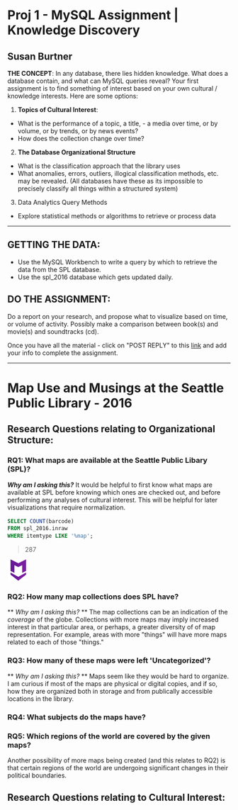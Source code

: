 # Proj 1 - MySQL Assignment | Knowledge Discovery
## Susan Burtner

**THE CONCEPT**: In any database, there lies hidden knowledge. What does a database contain, and what can MySQL queries reveal? Your first assignment is to find something of interest based on your own cultural / knowledge interests. Here are some options: 

1) **Topics of Cultural Interest**: 
- What is the performance of a topic, a title, - a media over time, or by volume, or by trends, or by news events?
- How does the collection change over time?

2) **The Database Organizational Structure**
- What is the classification approach that the library uses
- What anomalies, errors, outliers, illogical classification methods, etc. may be revealed. 
(All databases have these as its impossible to precisely classify all things within a structured system)

3) Data Analytics Query Methods
- Explore statistical methods or algorithms to retrieve or process data

----------

## GETTING THE DATA:

- Use the MySQL Workbench to write a query by which to retrieve the data from the SPL database.
- Use the spl_2016 database which gets updated daily.

## DO THE ASSIGNMENT:

Do a report on your research, and propose what to visualize based on time, or volume of activity. Possibly make a comparison between book(s) and movie(s) and soundtracks (cd).

Once you have all the material - click on "POST REPLY" to this [link](http://w2.mat.ucsb.edu/forum/viewtopic.php?f=77&t=313) and add your info to complete the assignment.

----------
# Map Use and Musings at the Seattle Public Library - 2016

## Research Questions relating to Organizational Structure:
### RQ1: What maps are available at the Seattle Public Libary (SPL)?

***Why am I asking this?*** It would be helpful to first know what maps are available at SPL before knowing which ones are checked out, and before performing any analyses of cultural interest. This will be helpful for later visualizations that require normalization.

```sql
SELECT COUNT(barcode)
FROM spl_2016.inraw
WHERE itemtype LIKE '%map';
```
> 287

![results1](https://github.com/adam-p/markdown-here/raw/master/src/common/images/icon48.png "Logo Title Text 1")


### RQ2: How many map collections does SPL have?

** *Why am I asking this?* ** The map collections can be an indication of the *coverage* of the globe. Collections with more maps may imply increased interest in that particular area, or perhaps, a greater diversity of of map representation. For example, areas with more "things" will have more maps related to each of those "things."


### RQ3: How many of these maps were left 'Uncategorized'?

** *Why am I asking this?* ** Maps seem like they would be hard to organize. I am curious if most of the maps are physical or digital copies, and if so, how they are organized both in storage and from publically accessible locations in the library.


### RQ4: What subjects do the maps have?

### RQ5: Which regions of the world are covered by the given maps?

Another possibility of more maps being created (and this relates to RQ2) is that certain regions of the world are undergoing significant changes in their political boundaries.


## Research Questions relating to Cultural Interest:

